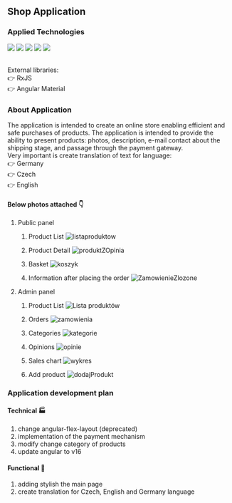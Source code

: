 
## Shop Application 
### Applied Technologies
![](https://img.shields.io/badge/Angular-DD0031.svg?style=for-the-badge&logo=Angular&logoColor=white) ![](https://img.shields.io/badge/TypeScript-3178C6.svg?style=for-the-badge&logo=TypeScript&logoColor=white) ![](https://img.shields.io/badge/HTML5-E34F26.svg?style=for-the-badge&logo=HTML5&logoColor=white) ![](https://img.shields.io/badge/CSS3-1572B6.svg?style=for-the-badge&logo=CSS3&logoColor=white) ![](https://img.shields.io/badge/Chart.js-FF6384.svg?style=for-the-badge&logo=chartdotjs&logoColor=white)

<br/> External libraries: 
<br/> :point_right: RxJS
<br/> :point_right: Angular Material
### About Application
The application is intended to create an online store enabling efficient and safe purchases of products. The application is intended to provide the ability to present products: photos, description, e-mail contact about the shipping stage, and passage through the payment gateway.
<br/> Very important is create translation of text for language: 
<br/> :point_right: Germany
<br/> :point_right: Czech
<br/> :point_right: English
####  Below photos attached :point_down:
 1. Public panel
    1. Product List
       ![listaproduktow](https://github.com/kacperkuczynski/ShopFrontend/assets/59393105/b8ab32c3-59c7-46bd-9de9-0cb07fad90eb)

    2.  Product Detail
       ![produktZOpinia](https://github.com/kacperkuczynski/ShopFrontend/assets/59393105/4715a024-17af-41e1-8038-26784b3569ac)

    3.  Basket
       ![koszyk](https://github.com/kacperkuczynski/ShopFrontend/assets/59393105/dfbdde5d-ac28-4956-9e09-d1c6aa36026b)

    4.  Information after placing the order
      ![ZamowienieZlozone](https://github.com/kacperkuczynski/ShopFrontend/assets/59393105/e7498abf-e5ee-4b73-bdf2-821ada0058be)

 2. Admin panel

    1. Product List
       ![Lista produktów](https://github.com/kacperkuczynski/ShopFrontend/assets/59393105/7cf6ec47-2c52-4ecb-ac78-b7b13752e849)

    2. Orders
       ![zamowienia](https://github.com/kacperkuczynski/ShopFrontend/assets/59393105/72f72cd4-76e1-4e94-9d35-620743bc1396)

    3. Categories
       ![kategorie](https://github.com/kacperkuczynski/ShopFrontend/assets/59393105/5d3908f6-4e22-4557-b90b-0fcce9921482)

    4. Opinions
       ![opinie](https://github.com/kacperkuczynski/ShopFrontend/assets/59393105/bf844fe0-ea9a-40d9-960f-63ab76cb5d38)

    5. Sales chart
       ![wykres](https://github.com/kacperkuczynski/ShopFrontend/assets/59393105/927316b6-c923-400d-ab8f-be0df343720f)

    6. Add product
       ![dodajProdukt](https://github.com/kacperkuczynski/ShopFrontend/assets/59393105/3a16d333-3f2e-470e-8d45-68d121a26887)



### Application development plan
#### Technical :factory:
1. change angular-flex-layout (deprecated) 
2. implementation of the payment mechanism
3. modify change category of products
4. update angular to v16
#### Functional :construction_worker:
1. adding stylish the main page
2. create translation for Czech, English and Germany language
